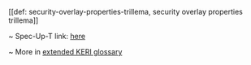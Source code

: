 [[def: security-overlay-properties-trillema, security overlay properties trillema]]

~ Spec-Up-T link: <a href='https://weboftrust.github.io/WOT-terms/docs/glossary/security-overlay-properties-trillema'>here</a>

~ More in <a href="https://weboftrust.github.io/WOT-terms/docs/glossary/security-overlay-properties-trillema">extended KERI glossary</a>

